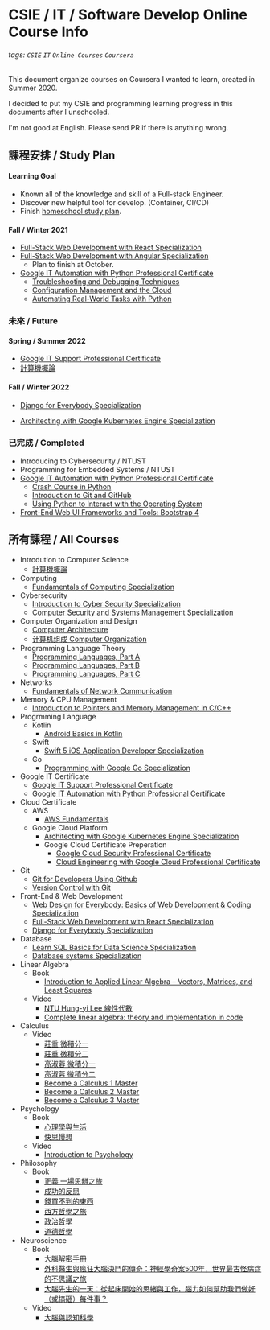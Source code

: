 
# CSIE / IT / Software Develop Online Course Info

###### tags: `CSIE` `IT` `Online Courses` `Coursera`
This document organize courses on Coursera I wanted to learn, created in Summer 2020.

I decided to put my CSIE and programming learning progress in this documents after I unschooled.

I'm not good at English. Please send PR if there is anything wrong.
## 課程安排 / Study Plan
#### Learning Goal

- Known all of the knowledge and skill of a Full-stack Engineer.
- Discover new helpful tool for develop. (Container, CI/CD)
- Finish [homeschool study plan](https://1drv.ms/b/s!AvzPB9-7mc8hgRw2NEL2Yz5gr9Vy?e=pfr0LA).

#### Fall / Winter 2021
- [Full-Stack Web Development with React Specialization](https://www.coursera.org/specializations/full-stack-react)
- [Full-Stack Web Development with Angular Specialization](https://www.coursera.org/specializations/full-stack-mobile-app-development?)
  - Plan to finish at October.
- [Google IT Automation with Python Professional Certificate](https://www.coursera.org/professional-certificates/google-it-automation)
  - [Troubleshooting and Debugging Techniques](https://www.coursera.org/learn/troubleshooting-debugging-techniques?specialization=google-it-automation#syllabus)
  - [Configuration Management and the Cloud](https://www.coursera.org/learn/configuration-management-cloud?specialization=google-it-automation#syllabus)
  - [Automating Real-World Tasks with Python](https://www.coursera.org/learn/automating-real-world-tasks-python?specialization=google-it-automation#syllabus)

### 未來 / Future

#### Spring / Summer 2022

- [Google IT Support Professional Certificate](https://www.coursera.org/professional-certificates/google-it-support)
- [計算機概論](http://ocw.aca.ntu.edu.tw/ntu-ocw/ocw/cou/101S210)

#### Fall / Winter 2022

- [Django for Everybody Specialization
](https://www.coursera.org/specializations/django)

- [Architecting with Google Kubernetes Engine Specialization](https://www.coursera.org/specializations/architecting-google-kubernetes-engine)

### 已完成 / Completed

- Introducing to Cybersecurity / NTUST
- Programming for Embedded Systems / NTUST
- [Google IT Automation with Python Professional Certificate](https://www.coursera.org/professional-certificates/google-it-automation)
    - [Crash Course in Python](https://coursera.org/share/9b4c6d67d65a26aade5e18f8f7b63741)   
    - [Introduction to Git and GitHub](https://coursera.org/share/adf2a12fb54a49ea25a2293a693e5730)
    - [Using Python to Interact with the Operating System](https://coursera.org/share/f93911f3841d78deb7fc5354274bd518)
- [Front-End Web UI Frameworks and Tools: Bootstrap 4](https://coursera.org/share/b257aa81e97dc79b57da2fefe65216d2)
## 所有課程 / All Courses
- Introdution to Computer Science
    - [計算機概論](http://ocw.aca.ntu.edu.tw/ntu-ocw/ocw/cou/101S210)
- Computing
    - [Fundamentals of Computing Specialization](https://www.coursera.org/specializations/computer-fundamentals#instructors)
- Cybersecurity
    - [Introduction to Cyber Security Specialization](https://www.coursera.org/specializations/intro-cyber-security?)
    - [Computer Security and Systems Management Specialization](https://www.coursera.org/specializations/computer-security-systems-management)
- Computer Organization and Design
    - [Computer Architecture](https://www.coursera.org/learn/comparch)
    - [计算机组成 Computer Organization](https://www.coursera.org/learn/jisuanji-zucheng)
- Programming Language Theory
    - [Programming Languages, Part A](https://www.coursera.org/learn/programming-languages)
    - [Programming Languages, Part B](https://www.coursera.org/learn/programming-languages-part-b)
    - [Programming Languages, Part C](https://www.coursera.org/learn/programming-languages-part-c) 
- Networks
    - [Fundamentals of Network Communication](https://www.coursera.org/learn/fundamentals-network-communications)
- Memory & CPU Management
    - [Introduction to Pointers and Memory Management in C/C++](https://www.coursera.org/projects/introduction-to-pointers-and-memory-in-c-and-cpp)
- Progrmming Language
    - Kotlin
        - [Android Basics in Kotlin](https://developer.android.com/courses/android-basics-kotlin/course?utm_source=gDigital&utm_medium=website&utm_campaign=gwgsite-gDigitial-ownedemail-marchannouncement-)
    - Swift
        - [Swift 5 iOS Application Developer Specialization](https://www.coursera.org/specializations/swift-5-ios-app-developer)
    - Go
      - [Programming with Google Go Specialization](https://www.coursera.org/specializations/google-golang)
- Google IT Certificate
    - [Google IT Support Professional Certificate](https://www.coursera.org/professional-certificates/google-it-support)
    - [Google IT Automation with Python Professional Certificate](https://www.coursera.org/professional-certificates/google-it-automation)
- Cloud Certificate
    - AWS
        - [AWS Fundamentals](https://www.coursera.org/specializations/aws-fundamentals?)
    - Google Cloud Platform
        - [Architecting with Google Kubernetes Engine Specialization](https://www.coursera.org/specializations/architecting-google-kubernetes-engine)
        - Google Cloud Certificate Preperation
            - [Google Cloud Security Professional Certificate](https://www.coursera.org/professional-certificates/google-cloud-security)
            - [Cloud Engineering with Google Cloud Professional Certificate](https://www.coursera.org/professional-certificates/cloud-engineering-gcp)
- Git
    - [Git for Developers Using Github](https://www.coursera.org/projects/git-for-developers-using-github)
    - [Version Control with Git](https://www.coursera.org/learn/version-control-with-git)
- Front-End & Web Development 
    - [Web Design for Everybody: Basics of Web Development & Coding Specialization](https://www.coursera.org/specializations/web-design)
    - [Full-Stack Web Development with React Specialization](https://www.coursera.org/specializations/full-stack-react)
    - [Django for Everybody Specialization
](https://www.coursera.org/specializations/django)
- Database
    - [Learn SQL Basics for Data Science Specialization](https://www.coursera.org/specializations/learn-sql-basics-data-science)
     - [Database systems Specialization](https://www.coursera.org/specializations/database-systems)
- Linear Algebra
    - Book
        - [Introduction to Applied Linear Algebra – Vectors, Matrices, and Least Squares](http://vmls-book.stanford.edu/)   
    - Video
        - [NTU Hung-yi Lee 線性代數](https://www.youtube.com/playlist?list=PLJV_el3uVTsNmr39gwbyV-0KjULUsN7fW)   
        - [Complete linear algebra: theory and implementation in code](https://www.udemy.com/course/linear-algebra-theory-and-implementation/)
- Calculus
    - Video
        - [莊重 微積分一](https://www.youtube.com/playlist?list=PLj6E8qlqmkFtwDlDoBnbyhCfAa7JL52OG)
        - [莊重 微積分二](https://www.youtube.com/playlist?list=PLj6E8qlqmkFv-kcqx88N4wUk4oLU3fSOk)
        - [高淑蓉 微積分一](https://www.youtube.com/playlist?list=PLS0SUwlYe8czw04JGine76IzoHc1MM8bO)
        - [高淑蓉 微積分二](https://www.youtube.com/playlist?list=PLS0SUwlYe8cycqv8Ma6c3K3QhkX9s8-De)
        - [Become a Calculus 1 Master](https://www.udemy.com/course/calculus1/)
        - [Become a Calculus 2 Master](https://www.udemy.com/course/calculus-2/)
        - [Become a Calculus 3 Master](https://www.udemy.com/course/calculus-3/) 
- Psychology
    - Book
        - [心理學與生活](https://www.books.com.tw/products/0010630959)
        - [快思慢想](https://www.books.com.tw/products/0010780181)
    - Video
        - [Introduction to Psychology](https://www.coursera.org/learn/introduction-psychology) 
- Philosophy
    - Book
        - [正義 一場思辨之旅](https://www.books.com.tw/products/0010497671)
        - [成功的反思](https://www.books.com.tw/products/0010881907?sloc=main)
        - [錢買不到的東西](https://www.books.com.tw/products/0010867773?sloc=main)
        - [西方哲學之旅](https://www.books.com.tw/products/0010856672?sloc=main)
        - [政治哲學](https://www.sanmin.com.tw/Product/index/007274081)
        - [道德哲學](https://www.books.com.tw/products/CN11653868)
- Neuroscience
    - Book 
        - [大腦解密手冊](https://www.books.com.tw/products/0010738920?loc=P_asv_001) 
        - [外科醫生與瘋狂大腦決鬥的傳奇：神經學奇案500年，世界最古怪病症的不思議之旅](https://www.books.com.tw/products/0010793216)
        - [大腦先生的一天：從起床開始的思緒與工作，腦力如何幫助我們做好（或搞砸）每件事？](https://www.books.com.tw/products/0010749712?loc=P_038_004)
    - Video
        - [大腦與認知科學](https://www.youtube.com/playlist?list=PLj6E8qlqmkFvVm2ygVpkUJRYA4b1zNFq7)

       